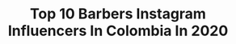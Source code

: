 ---
title: Top 10 Barbers Instagram Influencers In Colombia In 2020
description: Identify the most popular Instagram accounts on inBeat.
platform: Instagram
profiles:
  - username: "alebarber.18"
    fullname: >-
      Alєхαηdєr Acσsтα ✪ |📍UY🌎
    location: "Colombia"
    followers: 4204
    engagement: 1293
    commentsToLikes: 0.060625
    avatar: "https://scontent-lhr8-1.cdninstagram.com/v/t51.2885-19/s320x320/91395893_212868509940489_7349222104732008448_n.jpg?_nc_ht=scontent-lhr8-1.cdninstagram.com&_nc_ohc=5FjZ8v1Qst0AX_8_Sn0&oh=ba2f2792da1a4f220ed6f8552485de8d&oe=5EB96ECB"
    verified: false
    hashtags: "#makeup, #sickestbarbers, #barber4life, #barberos"
  - username: "barberjuantattoo"
    fullname: >-
      🚨ⓉⒶⓉⓉⓄⓄ ⒷⒶⓇⒷⒺⓇ🚨
    location: "Colombia"
    followers: 46160
    engagement: 648
    commentsToLikes: 0.061757
    avatar: "https://scontent-ams4-1.cdninstagram.com/v/t51.2885-19/s320x320/91188451_216515003002809_7828673517347405824_n.jpg?_nc_ht=scontent-ams4-1.cdninstagram.com&_nc_ohc=iMHmODhszUoAX_tr2F_&oh=0994cced985936b7fffa4656c8aa17d6&oe=5EBC945B"
    verified: false
    hashtags: "#guccigang, #esskeetit, #detalles, #realista"
  - username: "bryanromerog"
    fullname: >-
      Bryan Romero
    location: "Colombia"
    followers: 9507
    engagement: 781
    commentsToLikes: 0.075108
    avatar: "https://scontent-ams4-1.cdninstagram.com/v/t51.2885-19/s320x320/73036928_722490791566849_2828183136318259200_n.jpg?_nc_ht=scontent-ams4-1.cdninstagram.com&_nc_ohc=l5dMvPGWt5IAX9e_vKN&oh=ef8c630ff04a6adf30e74d1186a24f30&oe=5EB9E70E"
    verified: false
    hashtags: "#christmas2019, #brasil, #argentina, #fitness"
  - username: "maicolbarber"
    fullname: >-
      𝐌𝐀𝐈𝐊𝐈𝐋𝐋𝐄𝐑 🤴🏻
    location: "Colombia"
    followers: 45630
    engagement: 828
    commentsToLikes: 0.044612
    avatar: "https://scontent-ams4-1.cdninstagram.com/v/t51.2885-19/s320x320/92571791_547890229467101_2579627000872304640_n.jpg?_nc_ht=scontent-ams4-1.cdninstagram.com&_nc_ohc=uVAPdLpSpasAX-Z9oSL&oh=24a6bbbc22c39d7900c482eefe637a8c&oe=5EBB2CEF"
    verified: false
    hashtags: "#tbt, #fuckcovid19, #quedateencasa, #colombia"
  - username: "fade.uy"
    fullname: >-
      👑 CAMBIANDO LA MONOTONIA 👑
    location: "Colombia"
    followers: 4911
    engagement: 648
    commentsToLikes: 0.027900
    avatar: "https://scontent-amt2-1.cdninstagram.com/v/t51.2885-19/s320x320/81366445_1628088847333172_6777334247058309120_n.jpg?_nc_ht=scontent-amt2-1.cdninstagram.com&_nc_ohc=-qP6F3r8vfEAX_XlF8w&oh=7e36cf8390bc76bacdf84141b05a37cc&oe=5EA45287"
    verified: false
    hashtags: "#barbersworldwide, #barberpromote, #barbers, #worldofbarbers"
  - username: "dimelovillaaa"
    fullname: >-
      PequeñoCalvin👶🏽⚽️Ñau 🔥
    location: "Colombia"
    followers: 6059
    engagement: 996
    commentsToLikes: 0.124643
    avatar: "https://scontent-lhr8-1.cdninstagram.com/v/t51.2885-19/s320x320/91573454_3194114210813642_5757605081369280512_n.jpg?_nc_ht=scontent-lhr8-1.cdninstagram.com&_nc_ohc=tx3s9mBbjUQAX_7ZZuM&oh=b99f087936e4a4281c2edbfb54d7a347&oe=5EB8BF52"
    verified: false
    hashtags: "#armenia, #asison, #mujeres, #mejoresamigas"
  - username: "luismatfv"
    fullname: >-
      LUISMA
    location: "Colombia"
    followers: 7700
    engagement: 493
    commentsToLikes: 0.071314
    avatar: "https://scontent-atl3-1.cdninstagram.com/v/t51.2885-19/s320x320/81864015_753161501758935_1190460227443490816_n.jpg?_nc_ht=scontent-atl3-1.cdninstagram.com&_nc_ohc=7uqqh9MXpAMAX9-3tUc&oh=2903c63d52bfab81b08bb5e5ae9540f7&oe=5EB99016"
    verified: false
    hashtags: ""
  - username: "albert_robles__"
    fullname: >-
      Albert Robles
    location: "Colombia"
    followers: 25929
    engagement: 392
    commentsToLikes: 0.027567
    avatar: "https://scontent-ams4-1.cdninstagram.com/v/t51.2885-19/s320x320/68825904_2677567895629004_682173014288105472_n.jpg?_nc_ht=scontent-ams4-1.cdninstagram.com&_nc_ohc=dDvWsxesQMUAX-6QlXF&oh=1e45576a075908c820d175d93a0744e4&oe=5EBA21F6"
    verified: false
    hashtags: "#botanicalgardens, #snow, #holidays, #3years"
  - username: "luva_23"
    fullname: >-
      🌎🌎🌎LUVA🌎🌎🌎
    location: "Colombia"
    followers: 3040
    engagement: 887
    commentsToLikes: 0.080106
    avatar: "https://scontent-ams4-1.cdninstagram.com/v/t51.2885-19/s320x320/82885673_182044889566546_7050225585599021056_n.jpg?_nc_ht=scontent-ams4-1.cdninstagram.com&_nc_ohc=zz0txa_F7WMAX-EhCDS&oh=97ab083aad96e8d83bbfac5329ea974c&oe=5EBB0E61"
    verified: false
    hashtags: "#ripkobebryant, #trabajando, #medellin, #colombia"
  - username: "arruestebananaya"
    fullname: >-
      Esteban Anaya
    location: "Colombia"
    followers: 36011
    engagement: 345
    commentsToLikes: 0.049922
    avatar: "https://scontent-lhr8-1.cdninstagram.com/v/t51.2885-19/s320x320/81806937_1504601273022589_8632275345971609600_n.jpg?_nc_ht=scontent-lhr8-1.cdninstagram.com&_nc_ohc=AwKz-QIMfskAX-sLQ5F&oh=08c331357a85e53ab64ea155a114a0ef&oe=5EB8D186"
    verified: false
    hashtags: "#chepefortuna, #parodia, #colombia, #santamarta"
---